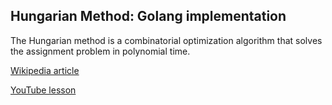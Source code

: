 ## Hungarian Method: Golang implementation

The Hungarian method is a combinatorial optimization algorithm that solves the assignment problem in polynomial time.

[Wikipedia article](https://en.wikipedia.org/wiki/Hungarian_algorithm)

[YouTube lesson](https://www.youtube.com/watch?v=ezSx8OyBZVc)